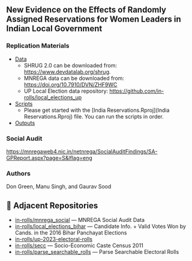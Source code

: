 ## New Evidence on the Effects of Randomly Assigned Reservations for Women Leaders in Indian Local Government

### Replication Materials

* [Data](data/)
	* SHRUG 2.0 can be downloaded from: https://www.devdatalab.org/shrug. 
	* MNREGA data can be downloaded from: https://doi.org/10.7910/DVN/ZHF9WC
	* UP Local Election data repository: https://github.com/in-rolls/local_elections_up
* [Scripts](scripts/)
	* Please get started with the [India Reservations.Rproj](India Reservations.Rproj) file. You can run the scripts in order.
* [Outputs](tabs/)

### Social Audit

https://mnregaweb4.nic.in/netnrega/SocialAuditFindings/SA-GPReport.aspx?page=S&lflag=eng

### Authors

Don Green, Manu Singh, and Gaurav Sood

## 🔗 Adjacent Repositories

- [in-rolls/mnrega_social](https://github.com/in-rolls/mnrega_social) — MNREGA Social Audit Data
- [in-rolls/local_elections_bihar](https://github.com/in-rolls/local_elections_bihar) — Candidate Info. + Valid Votes Won by Cands. in the 2016 Bihar Panchayat Elections
- [in-rolls/up-2023-electoral-rolls](https://github.com/in-rolls/up-2023-electoral-rolls)
- [in-rolls/secc](https://github.com/in-rolls/secc) — Socio-Economic Caste Census 2011
- [in-rolls/parse_searchable_rolls](https://github.com/in-rolls/parse_searchable_rolls) — Parse Searchable Electoral Rolls
